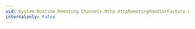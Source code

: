 ```yaml
---
uid: System.Runtime.Remoting.Channels.Http.HttpRemotingHandlerFactory.GetHandler(System.Web.HttpContext,System.String,System.String,System.String)
internalonly: False
---
```

